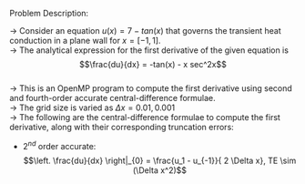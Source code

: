 Problem Description:  

-> Consider an equation $u(x) = 7 - tan(x)$ that governs the transient heat conduction in a plane wall for $x = [-1,1]$.  
-> The analytical expression for the first derivative of the given equation is  
$$\frac{du}{dx} = -tan(x) - x sec^2x$$  
-> This is an OpenMP program to compute the first derivative using second and fourth-order accurate central-difference formulae.  
-> The grid size is varied as $\Delta x = 0.01, 0.001$  
-> The following are the central-difference formulae to compute the first derivative, along with their corresponding truncation errors:

- $2^{nd}$ order accurate:  
$$\left. \frac{du}{dx} \right|_{0} = \frac{u_1 - u_{-1}}{ 2 \Delta x}, TE \sim (\Delta x^2)$$
